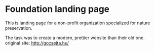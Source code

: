 # Foundation landing page

This is landing page for a non-profit organization specialized for nature preservation.

The task was to create a modern, prettier website than their old one.
original site: http://gocsejta.hu/